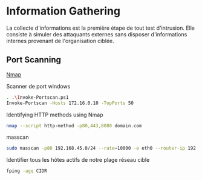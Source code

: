 # Information Gathering

La collecte d'informations est la première étape de tout test d'intrusion. Elle consiste à simuler des attaquants externes sans disposer d'informations internes provenant de l'organisation ciblée.



## Port Scanning

[Nmap](./Nmap.md)

Scanner de port windows

```sh
. .\Invoke-Portscan.ps1
Invoke-Portscan -Hosts 172.16.0.10 -TopPorts 50
```

Identifying HTTP methods using Nmap

```sh
nmap --script http-method -p80,443,8080 domain.com
```

masscan

```sh
sudo masscan -p80 192.168.45.0/24 --rate=10000 -e eth0 --router-ip 192.168.45.1
```

Identifier tous les hôtes actifs de notre plage réseau cible

```sh
fping -agq CIDR
```